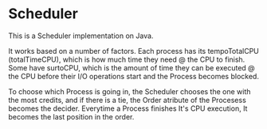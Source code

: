 # Scheduler

This is a Scheduler implementation on Java.

It works based on a number of factors. Each process has its tempoTotalCPU (totalTimeCPU), which is how much time they need @ the CPU to finish.
Some have surtoCPU, which is the amount of time they can be executed @ the CPU before their I/O operations start and the Process becomes blocked.

To choose which Process is going in, the Scheduler chooses the one with the most credits, and if there is a tie, the Order atribute of the Procesess becomes the decider.
Everytime a Process finishes It's CPU execution, It becomes the last position in the order. 
